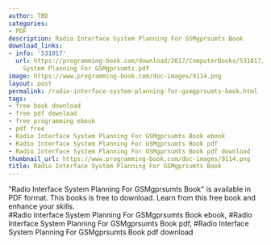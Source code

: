 ```yaml
---
author: TBD
categories:
- PDF
description: Radio Interface System Planning For GSMgprsumts Book
download_links:
- info: '531017'
  url: https://programming-book.com/download/2017/ComputerBooks/531017/Radio Interface
    System Planning For GSMgprsumts.pdf
image: https://www.programming-book.com/doc-images/9114.png
layout: post
permalink: /radio-interface-system-planning-for-gsmgprsumts-book.html
tags:
- free book download
- free pdf download
- free programming ebook
- pdf free
- Radio Interface System Planning For GSMgprsumts Book ebook
- Radio Interface System Planning For GSMgprsumts Book pdf
- Radio Interface System Planning For GSMgprsumts Book pdf download
thumbnail_url: https://www.programming-book.com/doc-images/9114.png
title: Radio Interface System Planning For GSMgprsumts Book
---
```


 
<div class="item-desc text-justify">
  "Radio Interface System Planning For GSMgprsumts Book" is available in PDF format. This books is free to download. Learn from this free book and enhance your skills.
  <br>
  #Radio Interface System Planning For GSMgprsumts Book ebook, #Radio Interface System Planning For GSMgprsumts Book pdf, #Radio Interface System Planning For GSMgprsumts Book pdf download
</div>